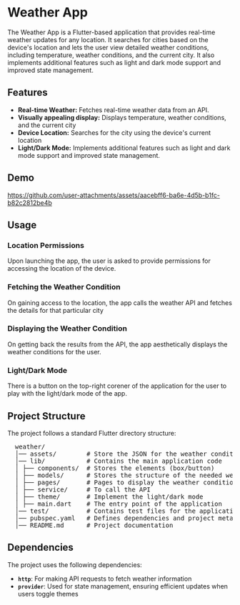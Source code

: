 # Weather App

The Weather App is a Flutter-based application that provides real-time weather updates for any location. It searches for cities based on the device's location and lets the user view detailed weather conditions, including temperature, weather conditions, and the current city.
It also implements additional features such as light and dark mode support and improved state management.

## Features

- **Real-time Weather:** Fetches real-time weather data from an API. 
- **Visually appealing display:** Displays temperature, weather conditions, and the current city
- **Device Location:** Searches for the city using the device's current location
- **Light/Dark Mode:** Implements additional features such as light and dark mode support and improved state management.

## Demo

https://github.com/user-attachments/assets/aacebff6-ba6e-4d5b-b1fc-b82c2812be4b


## Usage

### Location Permissions
Upon launching the app, the user is asked to provide permissions for accessing the location of the device.

### Fetching the Weather Condition
On gaining access to the location, the app calls the weather API and fetches the details for that particular city

### Displaying the Weather Condition
On getting back the results from the API, the app aesthetically displays the weather conditions for the user.

### Light/Dark Mode
There is a button on the top-right corener of the application for the user to play with the light/dark mode of the app.


## Project Structure

The project follows a standard Flutter directory structure:
<pre>
  weather/ 
  │── assets/        # Store the JSON for the weather condition visuals
  │── lib/           # Contains the main application code 
  │ ├── components/  # Stores the elements (box/button)
  │ ├── models/      # Stores the structure of the needed weather information
  │ ├── pages/       # Pages to display the weather conditions
  │ ├── service/     # To call the API
  │ ├── theme/       # Implement the light/dark mode
  │ ├── main.dart    # The entry point of the application 
  │── test/          # Contains test files for the application 
  │── pubspec.yaml   # Defines dependencies and project metadata 
  │── README.md      # Project documentation
</pre>

## Dependencies

The project uses the following dependencies:

- **`http`**: For making API requests to fetch weather information
- **`provider`**: Used for state management, ensuring efficient updates when users toggle themes
